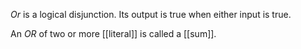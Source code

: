 *Or* is a logical disjunction. Its output is true when either input is true. 

An *OR* of two or more [[literal]] is called a [[sum]]. 